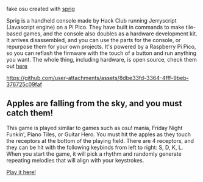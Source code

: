 fake osu created with [sprig](https://sprig.hackclub.com/)

Sprig is a handheld console made by Hack Club running Jerryscript (Javascript engine) on a Pi Pico. They have built in commands to make tile-based games, and the console also doubles as a hardware development kit. It arrives disassembled, and you can use the parts for the console, or repurpose them for your own projects. It's powered by a Raspberry Pi Pico, so you can reflash the firmware with the touch of a button and run anything you want. The whole thing, including hardware, is open source, check them out [here](https://github.com/hackclub/sprig/)



https://github.com/user-attachments/assets/8dbe33fd-3364-4fff-9beb-376725c09faf


## Apples are falling from the sky, and you must catch them! 
This game is played similar to games such as osu! mania, Friday Night Funkin', Piano Tiles, or Guitar Hero. You must hit the apples as they touch the receptors at the bottom of the playing field. There are 4 receptors, and they can be hit with the following keybinds from left to right: S, D, K, L. When you start the game, it will pick a rhythm and randomly generate repeating melodies that will align with your keystrokes. 

[Play it here!](https://sprig.hackclub.com/share/qsCywI2w41esk7Yn7qMz)
